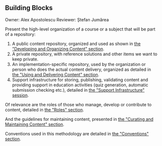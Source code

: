 ## Building Blocks

Owner: Alex Apostolescu
Reviewer: Ștefan Jumărea

Present the high-level organization of a course or a subject that will be part of a repository:

1. A public content repository, organized and used as shown in [the "Developing and Organizing Content" section](../../../develop-organize/overview/reading/README.md).
1. A private repository, with reference solutions and other items we want to keep private.
1. An implementation-specific repository, used by the organization or person who does the actual content delivery, organized as detailed in [the "Using and Delivering Content" section](../../../use-deliver/overview/reading/README.md).
1. Support infrastructure for storing, publishing, validating content and providing support in education activities (quiz generation, automatic submission checking etc.), detailed in [the "Support Infrastructure" session](../../../infrastructure/overview/reading/README.md).

Of relevance are the roles of those who manage, develop or contribute to content, detailed in [the "Roles" section](../../../roles/overview/reading/README.md).

And the guidelines for maintaining content, presented in [the "Curating and Maintaining Content" section](../../../curate-maintain/overview/reading/README.md).

Conventions used in this methodology are detailed in [the "Conventions" section](../../conventions/reading/README.md).
